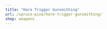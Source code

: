 ```yaml
---
title: "Hare Trigger Gunsmithing"
url: /spruce-pine/hare-trigger-gunsmithing/
shop: weapons
---
```

